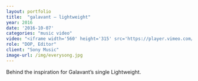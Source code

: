 ```yaml
---
layout: portfolio
title:  "galavant — lightweight"
year: 2016
date: '2016-10-07'
categories: "music video"
video: "<iframe width='560' height='315' src='https://player.vimeo.com/video/170084635' frameborder='0' allowfullscreen></iframe>"
role: "DOP, Editor"
client: "Sony Music"
image-url: /img/everysong.jpg
---
```


Behind the inspiration for Galavant’s single Lightweight.

